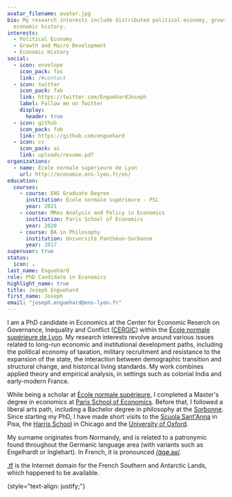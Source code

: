 ```yaml
---
avatar_filename: avatar.jpg
bio: My research interests include distributed political economy, growth and
  economic history.
interests:
  - Political Economy
  - Growth and Macro Development
  - Economic History
social:
  - icon: envelope
    icon_pack: fas
    link: /#contact
  - icon: twitter
    icon_pack: fab
    link: https://twitter.com/EnguehardJoseph
    label: Follow me on Twitter
    display:
      header: true
  - icon: github
    icon_pack: fab
    link: https://github.com/enguehard
  - icon: cv
    icon_pack: ai
    link: uploads/resume.pdf
organizations:
  - name: École normale supérieure de Lyon
    url: http://economie.ens-lyon.fr/en/
education:
  courses:
    - course: ENS Graduate Degree
      institution: École normale supérieure - PSL
      year: 2021
    - course: MRes Analysis and Policy in Economics
      institution: Paris School of Economics
      year: 2020
    - course: BA in Philosophy
      institution: Université Panthéon-Sorbonne
      year: 2017
superuser: true
status:
  icon: ☕️
last_name: Enguehard
role: PhD Candidate in Economics
highlight_name: true
title: Joseph Enguehard
first_name: Joseph
email: "joseph.enguehard@ens-lyon.fr"
---
```

I am a PhD candidate in Economics at the Center for Economic Reserch on Governance, Inequality and Conflict ([CERGIC](http://economie.ens-lyon.fr/en/research/cergic)) within the [École normale supérieure de Lyon](https://www.ens-lyon.fr/en/). My research interests revolve around various issues related to long-run economic and institutional development paths, including the political economy of taxation, military recruitment and resistance to the expansion of the state, the interaction between demographic transition and structural change, and historical living standards. My work combines applied theory and empirical analysis, in settings such as colonial India and early-modern France.

While being a scholar at [École normale supérieure](https://www.ens.psl.eu/en), I completed a Master's degree in economics at [Paris School of Economics](https://www.parisschoolofeconomics.eu/?lang=en). Before that, I followed a liberal arts path, including a Bachelor degree in philosophy at the [Sorbonne](https://www.pantheonsorbonne.fr/en). Since starting my PhD, I have made short visits to the [Scuola Sant'Anna](https://www.santannapisa.it/en) in Pisa, the [Harris School](https://harris.uchicago.edu/) in Chicago and the [University of Oxford](https://www.ox.ac.uk/).

My surname originates from Normandy, and is related to a patronymic found throughout the Germanic language area (with variants such as Engelhardt or Inglehart). In French, it is pronounced [/ɑ̃gø.aʁ/](https://staff.fnwi.uva.nl/e.j.m.enguehard/).


[.tf](https://en.wikipedia.org/wiki/.tf) is the Internet domain for the French Southern and Antarctic Lands, which happened to be available.

{style="text-align: justify;"}
